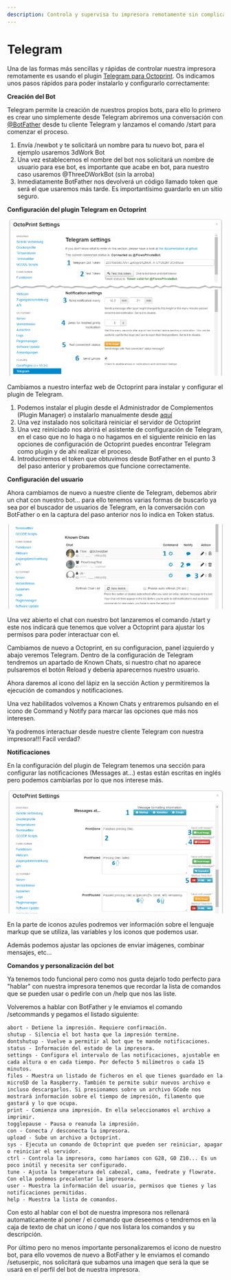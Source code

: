 ```yaml
---
description: Controla y supervisa tu impresora remotamente sin complicaciones
---
```


# Telegram

Una de las formas más sencillas y rápidas de controlar nuestra impresora remotamente es usando el plugin [Telegram para Octoprint](https://github.com/fabianonline/OctoPrint-Telegram). Os indicamos unos pasos rápidos para poder instalarlo y configurarlo correctamente:

**Creación del Bot**

Telegram permite la creación de nuestros propios bots, para ello lo primero es crear uno simplemente desde Telegram abriremos una conversación con [@BotFather](http://telegram.me/botfather) desde tu cliente Telegram y lanzamos el comando /start para comenzar el proceso.

1. Envía /newbot y te solicitará un nombre para tu nuevo bot, para el ejemplo usaremos 3dWork Bot
2. Una vez establecemos el nombre del bot nos solicitará un nombre de usuario para ese bot, es importante que acabe en bot, para nuestro caso usaremos @ThreeDWorkBot \(sin la arroba\)
3. Inmediatamente BotFather nos devolverá un código llamado token que será el que usaremos más tarde. Es importantísimo guardarlo en un sitio seguro.

**Configuración del plugin Telegram en Octoprint**

![](../../.gitbook/assets/image%20%2830%29.png)

Cambiamos a nuestro interfaz web de Octoprint para instalar y configurar el plugin de Telegram.

1. Podemos instalar el plugin desde el Administrador de Complementos \(Plugin Manager\) o instalarlo manualmente desde [aquí](https://github.com/fabianonline/OctoPrint-Telegram/archive/stable.zip)
2. Una vez instalado nos solicitará reiniciar el servidor de Octoprint
3. Una vez reiniciado nos abrirá el asistente de configuración de Telegram, en el caso que no lo haga o no hagamos en el siguiente reinicio en las opciones de configuración de Octoprint puedes encontrar Telegram como plugin y de ahi realizar el proceso.
4. Introduciremos el token que obtuvimos desde BotFather en el punto 3 del paso anterior y probaremos que funcione correctamente.

**Configuración del usuario**

Ahora cambiamos de nuevo a nuestre cliente de Telegram, debemos abrir un chat con nuestro bot... para ello tenemos varias formas de buscarlo ya sea por el buscador de usuarios de Telegram, en la conversación con BotFather o en la captura del paso anterior nos lo indica en Token status.

![](../../.gitbook/assets/image%20%2831%29.png)

Una vez abierto el chat con nuestro bot lanzaremos el comando /start y este nos indicará que tenemos que volver a Octoprint para ajustar los permisos para poder interactuar con el.

Cambiamos de nuevo a Octoprint, en su configuracion, panel izquierdo y abajo veremos Telegram. Dentro de la configuración de Telegram tendremos un apartado de Known Chats, si nuestro chat no aparece pulsaremos el botón Reload y debería aparecernos nuestro usuario.

Ahora daremos al icono del lápiz en la sección Action y permitiremos la ejecución de comandos y notificaciones.

Una vez habilitados volvemos a Known Chats y entraremos pulsando en el icono de Command y Notify para marcar las opciones que más nos interesen.

Ya podremos interactuar desde nuestre cliente Telegram con nuestra impresora!!! Facil verdad?

**Notificaciones**

En la configuración del plugin de Telegram tenemos una sección para configurar las notificaciones \(Messages at...\) estas están escritas en inglés pero podemos cambiarlas por lo que nos interese más.

![](../../.gitbook/assets/image%20%2832%29.png)

En la parte de iconos azules podremos ver información sobre el lenguaje markup que se utiliza, las variables y los iconos que podemos usar.

Además podemos ajustar las opciones de enviar imágenes, combinar mensajes, etc...

**Comandos y personalización del bot**

Ya tenemos todo funcional pero como nos gusta dejarlo todo perfecto para "hablar" con nuestra impresora tenemos que recordar la lista de comandos que se pueden usar o pedirle con un /help que nos las liste.

Volveremos a hablar con BotFather y le enviamos el comando /setcommands y pegamos el listado siguiente:

```text
abort - Detiene la impresión. Requiere confirmación.
shutup - Silencia el bot hasta que la impresión termine.
dontshutup - Vuelve a permitir al bot que te mande notificaciones.
status - Información del estado de la impresora.
settings - Configura el intervalo de las notificaciones, ajustable en cada altura o en cada tiempo. Por defecto 5 milímetros o cada 15 minutos.
files - Muestra un listado de ficheros en el que tienes guardado en la microSD de la Raspberry. También te permite subir nuevos archivo e incluso descargarlos. Si presionamos sobre un archivo GCode nos mostrará información sobre el tiempo de impresión, filamento que gastará y lo que ocupa.
print - Comienza una impresión. En ella seleccionamos el archivo a imprimir.
togglepause - Pausa o reanuda la impresión.
con - Conecta / desconecta la impresora.
upload - Sube un archivo a Octoprint.
sys - Ejecuta un comando de Octoprint que pueden ser reiniciar, apagar o reiniciar el servidor.
ctrl - Controla la impresora, como haríamos con G28, G0 Z10... Es un poco inútil y necesita ser configurado.
tune - Ajusta la temperatura del cabezal, cama, feedrate y flowrate. Con ella podemos precalentar la impresora.
user - Muestra la información del usuario, permisos que tienes y las notificaciones permitidas.
help - Muestra la lista de comandos.
```

Con esto al hablar con el bot de nuestra impresora nos rellenará automaticamente al poner / el comando que deseemos o tendremos en la caja de texto de chat un icono / que nos listara los comandos y su descripción.

Por último pero no menos importante personalizaremos el icono de nuestro bot, para ello vovemos de nuevo a BotFather y le enviamos el comando /setuserpic, nos solicitará que subamos una imagen que será la que se usará en el perfil del bot de nuestra impresora.

